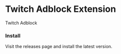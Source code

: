 # Twitch Adblock Extension

Twitch Adblock

### Install

Visit the releases page and install the latest version.
